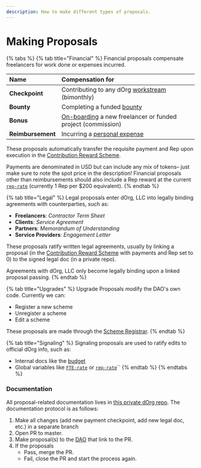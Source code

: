 ```yaml
---
description: How to make different types of proposals.
---
```


# Making Proposals

{% tabs %}
{% tab title="Financial" %}
Financial proposals compensate freelancers for work done or expenses incurred. 

| Name | Compensation for |
| :--- | :--- |
| **Checkpoint** | Contributing to any dOrg [workstream](../contribute/workflow.md) \(bimonthly\) |
| **Bounty** | Completing a funded [bounty](../contribute/onboarding.md) |
| **Bonus** | [On-boarding](onboard.md) a new freelancer or funded project \(commission\) |
| **Reimbursement** | Incurring a [personal expense](docs.md) |

These proposals automatically transfer the requisite payment and Rep upon execution in the [Contribution Reward Scheme](https://alchemy.daostack.io/dao/0xbe1a98d3452f6da6e0984589e545d4fc25af7526/scheme/0x82523f624c8b894c2726ffec1064794b77e35a44c89f554d54e3bc4b595da81b).

Payments are denominated in USD but can include any mix of tokens– just make sure to note the spot price in the description! Financial proposals other than reimbursements should also include a Rep reward at the current [`rep-rate`](../our-organization/understanding-rep.md) \(currently 1 Rep per $200 equivalent\).
{% endtab %}

{% tab title="Legal" %}
Legal proposals enter dOrg, LLC into legally binding agreements with counterparties, such as:

* **Freelancers**: _Contractor Term Sheet_
* **Clients**: _Service Agreement_
* **Partners**: _Memorandum of Understanding_
* **Service Providers**: _Engagement Letter_

These proposals ratify written legal agreements, usually by linking a proposal \(in the [Contribution Reward Scheme](https://alchemy.daostack.io/dao/0xbe1a98d3452f6da6e0984589e545d4fc25af7526/scheme/0x82523f624c8b894c2726ffec1064794b77e35a44c89f554d54e3bc4b595da81b) with payments and Rep set to 0\) to the signed legal doc \(in a private repo\).

Agreements with dOrg, LLC only become legally binding upon a linked proposal passing.
{% endtab %}

{% tab title="Upgrades" %}
Upgrade Proposals modify the DAO's own code. Currently we can:

* Register a new scheme
* Unregister a scheme
* Edit a scheme

These proposals are made through the [Scheme Registrar](https://alchemy.daostack.io/dao/0xbe1a98d3452f6da6e0984589e545d4fc25af7526/scheme/0xc39042c0d9b05e9f1cd0a60626cc89271a08891c7081ad2c47d866df82200ad4). 
{% endtab %}

{% tab title="Signaling" %}
Signaling proposals are used to ratify edits to official dOrg info, such as:

* Internal docs like the [budget](https://github.com/dOrgTech/operations/blob/master/info/budget.md)
* Global variables like [`FTE-rate`](../our-organization/understanding-compensation.md) or [`rep-rate`](../our-organization/understanding-rep.md)\`\`
{% endtab %}
{% endtabs %}

### Documentation

All proposal-related documentation lives in [this private dOrg repo](https://github.com/dOrgTech/operations). The documentation protocol is as follows:

1. Make all changes \(add new payment checkpoint, add new legal doc, etc.\) in a separate branch
2. Open PR to master.
3. Make proposal\(s\) to the [DAO](https://alchemy.daostack.io/dao/0xbe1a98d3452f6da6e0984589e545d4fc25af7526) that link to the PR.
4. If the proposals
   * Pass, merge the PR.
   * Fail, close the PR and start the process again.


